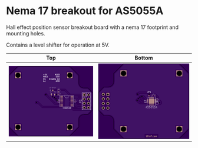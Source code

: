 Nema 17 breakout for AS5055A
==================

Hall effect position sensor breakout board with a nema 17 footprint and mounting holes.

Contains a level shifter for operation at 5V.

| Top | Bottom |
|---|---|
|![PCBfront]|![PCBback]|

[PCBfront]: front.png "PCB front"
[PCBback]: back.png "PCB Back"
